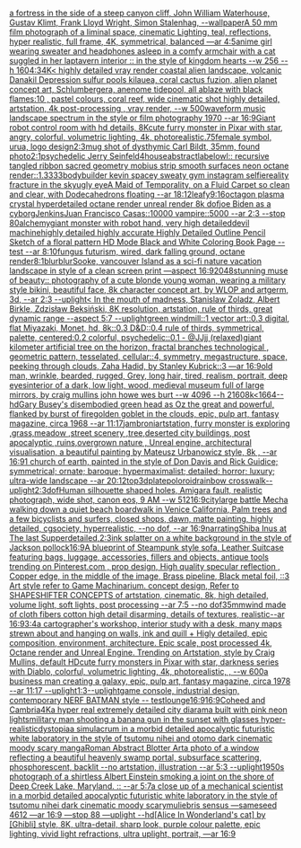 [a fortress in the side of a steep canyon cliff, John William Waterhouse, Gustav Klimt, Frank Lloyd Wright, Simon Stalenhag, --wallpaper](https://www.ebank.nz/aiartgenerator?category=a%20fortress%20in%20the%20side%20of%20a%20steep%20canyon%20cliff%2C%20John%20William%20Waterhouse%2C%20Gustav%20Klimt%2C%20Frank%20Lloyd%20Wright%2C%20Simon%20Stalenhag%2C%20--wallpaper)[](https://www.ebank.nz/aiartgenerator?category=)[A 50 mm film photograph of a liminal space, cinematic Lighting, teal, reflections, hyper realistic, full frame, 4K, symmetrical, balanced —ar 4:5](https://www.ebank.nz/aiartgenerator?category=A%2050%20mm%20film%20photograph%20of%20a%20liminal%20space%2C%20cinematic%20Lighting%2C%20teal%2C%20reflections%2C%20hyper%20realistic%2C%20full%20frame%2C%204K%2C%20symmetrical%2C%20balanced%20%E2%80%94ar%204%3A5)[anime girl wearing sweater and headphones asleep in a comfy armchair with a cat suggled in her lap](https://www.ebank.nz/aiartgenerator?category=anime%20girl%20wearing%20sweater%20and%20headphones%20asleep%20in%20a%20comfy%20armchair%20with%20a%20cat%20suggled%20in%20her%20lap)[tavern interior :: in the style of kingdom hearts --w 256 --h 160](https://www.ebank.nz/aiartgenerator?category=tavern%20interior%20%3A%3A%20in%20the%20style%20of%20kingdom%20hearts%20--w%20256%20--h%20160)[4:3](https://www.ebank.nz/aiartgenerator?category=4%3A3)[4K](https://www.ebank.nz/aiartgenerator?category=4K)[< highly detailed vray render coastal alien landscape, volcanic Danakil Depression sulfur pools kilauea, coral cactus fuzion, alien planet concept art, Schlumbergera, anenome tidepool, all ablaze with black flames:10 , pastel colours, coral reef, wide cinematic shot highly detailed, artstation, 4k post-processing , vray render, --w 500](https://www.ebank.nz/aiartgenerator?category=%3C%20highly%20detailed%20vray%20render%20coastal%20alien%20landscape%2C%20volcanic%20Danakil%20Depression%20sulfur%20pools%20kilauea%2C%20coral%20cactus%20fuzion%2C%20alien%20planet%20concept%20art%2C%20Schlumbergera%2C%20anenome%20tidepool%2C%20all%20ablaze%20with%20black%20flames%3A10%20%2C%20pastel%20colours%2C%20coral%20reef%2C%20wide%20cinematic%20shot%20highly%20detailed%2C%20artstation%2C%204k%20post-processing%20%2C%20vray%20render%2C%20--w%20500)[waveform  music landscape spectrum in the style or film photography 1970 --ar 16:9](https://www.ebank.nz/aiartgenerator?category=waveform%20%20music%20landscape%20spectrum%20in%20the%20style%20or%20film%20photography%201970%20--ar%2016%3A9)[Giant robot control room with hd details, 8K](https://www.ebank.nz/aiartgenerator?category=Giant%20robot%20control%20room%20with%20hd%20details%2C%208K)[cute furry monster in Pixar with star, angry, colorful, volumetric lighting, 4k, photorealistic](https://www.ebank.nz/aiartgenerator?category=cute%20furry%20monster%20in%20Pixar%20with%20star%2C%20angry%2C%20colorful%2C%20volumetric%20lighting%2C%204k%2C%20photorealistic)[.75](https://www.ebank.nz/aiartgenerator?category=.75)[female symbol, urua, logo design](https://www.ebank.nz/aiartgenerator?category=female%20symbol%2C%20urua%2C%20logo%20design)[2:3](https://www.ebank.nz/aiartgenerator?category=2%3A3)[mug shot of dysthymic Carl Bildt, 35mm, found photo](https://www.ebank.nz/aiartgenerator?category=mug%20shot%20of%20dysthymic%20Carl%20Bildt%2C%2035mm%2C%20found%20photo)[2:1](https://www.ebank.nz/aiartgenerator?category=2%3A1)[psychedelic Jerry Seinfeld](https://www.ebank.nz/aiartgenerator?category=psychedelic%20Jerry%20Seinfeld)[4](https://www.ebank.nz/aiartgenerator?category=4)[house](https://www.ebank.nz/aiartgenerator?category=house)[abstract](https://www.ebank.nz/aiartgenerator?category=abstract)[label](https://www.ebank.nz/aiartgenerator?category=label)[owl:: recursive tangled ribbon sacred geometry mobius strip smooth surfaces neon octane render::1.3333](https://www.ebank.nz/aiartgenerator?category=owl%3A%3A%20recursive%20tangled%20ribbon%20sacred%20geometry%20mobius%20strip%20smooth%20surfaces%20neon%20octane%20render%3A%3A1.3333)[bodybuilder kevin spacey sweaty gym instagram selfie](https://www.ebank.nz/aiartgenerator?category=bodybuilder%20kevin%20spacey%20sweaty%20gym%20instagram%20selfie)[reality fracture in the sky](https://www.ebank.nz/aiartgenerator?category=reality%20fracture%20in%20the%20sky)[ugly eye](https://www.ebank.nz/aiartgenerator?category=ugly%20eye)[A Maid of Temporality, on a Fluid Carpet so clean and clear, with Dodecahedrons floating --ar 18:12](https://www.ebank.nz/aiartgenerator?category=A%20Maid%20of%20Temporality%2C%20on%20a%20Fluid%20Carpet%20so%20clean%20and%20clear%2C%20with%20Dodecahedrons%20floating%20--ar%2018%3A12)[leafy](https://www.ebank.nz/aiartgenerator?category=leafy)[9:16](https://www.ebank.nz/aiartgenerator?category=9%3A16)[octagon plasma crystal hyperdetailed octane render unreal render 8k dof](https://www.ebank.nz/aiartgenerator?category=octagon%20plasma%20crystal%20hyperdetailed%20octane%20render%20unreal%20render%208k%20dof)[joe Biden as a cyborg](https://www.ebank.nz/aiartgenerator?category=joe%20Biden%20as%20a%20cyborg)[Jenkins](https://www.ebank.nz/aiartgenerator?category=Jenkins)[Juan Francisco Casas::10000 vampire::5000 --ar 2:3 --stop 80](https://www.ebank.nz/aiartgenerator?category=Juan%20Francisco%20Casas%3A%3A10000%20vampire%3A%3A5000%20--ar%202%3A3%20--stop%2080)[alchemy](https://www.ebank.nz/aiartgenerator?category=alchemy)[giant monster with robot hand, very high detailed](https://www.ebank.nz/aiartgenerator?category=giant%20monster%20with%20robot%20hand%2C%20very%20high%20detailed)[devil machine](https://www.ebank.nz/aiartgenerator?category=devil%20machine)[highly detailed highly accurate Highly Detailed Outline Pencil Sketch of a floral pattern HD Mode Black and White Coloring Book Page  --test --ar 8:10](https://www.ebank.nz/aiartgenerator?category=highly%20detailed%20highly%20accurate%20Highly%20Detailed%20Outline%20Pencil%20Sketch%20of%20a%20floral%20pattern%20HD%20Mode%20Black%20and%20White%20Coloring%20Book%20Page%20%20--test%20--ar%208%3A10)[fungus futurism, wired, dark falling ground, octane render](https://www.ebank.nz/aiartgenerator?category=fungus%20futurism%2C%20wired%2C%20dark%20falling%20ground%2C%20octane%20render)[8:1](https://www.ebank.nz/aiartgenerator?category=8%3A1)[blur](https://www.ebank.nz/aiartgenerator?category=blur)[blur](https://www.ebank.nz/aiartgenerator?category=blur)[Sooke, vancouver Island as a  sci-fi nature vacation landscape in style of a clean screen print —aspect 16:9](https://www.ebank.nz/aiartgenerator?category=Sooke%2C%20vancouver%20Island%20as%20a%20%20sci-fi%20nature%20vacation%20landscape%20in%20style%20of%20a%20clean%20screen%20print%20%E2%80%94aspect%2016%3A9)[2048](https://www.ebank.nz/aiartgenerator?category=2048)[stunning muse of beauty:: photography of a cute blonde young woman, wearing a military style bikini, beautiful face, 8k character concept art, by WLOP and artgerm, 3d, --ar 2:3 --uplight](https://www.ebank.nz/aiartgenerator?category=stunning%20muse%20of%20beauty%3A%3A%20photography%20of%20a%20cute%20blonde%20young%20woman%2C%20wearing%20a%20military%20style%20bikini%2C%20beautiful%20face%2C%208k%20character%20concept%20art%2C%20by%20WLOP%20and%20artgerm%2C%203d%2C%20--ar%202%3A3%20--uplight)[< In the mouth of madness, Stanislaw Zoladz, Albert Birkle, Zdzisław Beksiński, 8K resolution, artstation, rule of thirds, great dynamic range --aspect 5:7 --uplight](https://www.ebank.nz/aiartgenerator?category=%3C%20In%20the%20mouth%20of%20madness%2C%20Stanislaw%20Zoladz%2C%20Albert%20Birkle%2C%20Zdzis%C5%82aw%20Beksi%C5%84ski%2C%208K%20resolution%2C%20artstation%2C%20rule%20of%20thirds%2C%20great%20dynamic%20range%20--aspect%205%3A7%20--uplight)[green windmill::1 vector art::0.3 digital, flat Miyazaki, Monet, hd, 8k::0.3 D&D::0.4 rule of thirds, symmetrical, palette, centered:0.2 colorful, psychedelic::0.1 - @JJjj (relaxed)](https://www.ebank.nz/aiartgenerator?category=green%20windmill%3A%3A1%20vector%20art%3A%3A0.3%20digital%2C%20flat%20Miyazaki%2C%20Monet%2C%20hd%2C%208k%3A%3A0.3%20D%26D%3A%3A0.4%20rule%20of%20thirds%2C%20symmetrical%2C%20palette%2C%20centered%3A0.2%20colorful%2C%20psychedelic%3A%3A0.1%20-%20%40JJjj%20%28relaxed%29)[giant kilometer artificial tree on the horizon, fractal branches technological , geometric pattern, tesselated, cellular::4, symmetry, megastructure, space, peeking through clouds, Zaha Hadid, by Stanley Kubrick::3 —ar 16:9](https://www.ebank.nz/aiartgenerator?category=giant%20kilometer%20artificial%20tree%20on%20the%20horizon%2C%20fractal%20branches%20technological%20%2C%20geometric%20pattern%2C%20tesselated%2C%20cellular%3A%3A4%2C%20symmetry%2C%20megastructure%2C%20space%2C%20peeking%20through%20clouds%2C%20Zaha%20Hadid%2C%20by%20Stanley%20Kubrick%3A%3A3%20%E2%80%94ar%2016%3A9)[old man, wrinkle, bearded, rugged, Grey, long hair, tired, realism, portrait, deep eyes](https://www.ebank.nz/aiartgenerator?category=old%20man%2C%20wrinkle%2C%20bearded%2C%20rugged%2C%20Grey%2C%20long%20hair%2C%20tired%2C%20realism%2C%20portrait%2C%20deep%20eyes)[interior of a dark, low light, wood, medieval museum full of large mirrors, by craig mullins john howe wes burt  --w   4096 --h 2160](https://www.ebank.nz/aiartgenerator?category=interior%20of%20a%20dark%2C%20low%20light%2C%20wood%2C%20medieval%20museum%20full%20of%20large%20mirrors%2C%20by%20craig%20mullins%20john%20howe%20wes%20burt%20%20--w%20%20%204096%20--h%202160)[8k](https://www.ebank.nz/aiartgenerator?category=8k)[<1664](https://www.ebank.nz/aiartgenerator?category=%3C1664)[--hd](https://www.ebank.nz/aiartgenerator?category=--hd)[Gary Busey's disembodied green head as Oz the great and powerful, flanked by burst of fire](https://www.ebank.nz/aiartgenerator?category=Gary%20Busey%27s%20disembodied%20green%20head%20as%20Oz%20the%20great%20and%20powerful%2C%20flanked%20by%20burst%20of%20fire)[golden goblet in the clouds, epic, pulp art, fantasy magazine, circa 1968 --ar 11:17](https://www.ebank.nz/aiartgenerator?category=golden%20goblet%20in%20the%20clouds%2C%20epic%2C%20pulp%20art%2C%20fantasy%20magazine%2C%20circa%201968%20--ar%2011%3A17)[jambroni](https://www.ebank.nz/aiartgenerator?category=jambroni)[artstation, furry monster is exploring ,grass,meadow ,street scenery ,tree,deserted city buildings, post apocalyptic ,ruins,overgrown nature , Unreal engine, architectural visualisation, a beautiful painting by Mateusz Urbanowicz style, 8k , --ar 16:9](https://www.ebank.nz/aiartgenerator?category=artstation%2C%20furry%20monster%20is%20exploring%20%2Cgrass%2Cmeadow%20%2Cstreet%20scenery%20%2Ctree%2Cdeserted%20city%20buildings%2C%20post%20apocalyptic%20%2Cruins%2Covergrown%20nature%20%2C%20Unreal%20engine%2C%20architectural%20visualisation%2C%20a%20beautiful%20painting%20by%20Mateusz%20Urbanowicz%20style%2C%208k%20%2C%20--ar%2016%3A9)[1 church of earth, painted in the style of Don Davis and Rick Guidice; symmetrical; ornate; baroque; hypermaximalist; detailed; horror; luxury; ultra-wide landscape --ar 20:12](https://www.ebank.nz/aiartgenerator?category=1%20church%20of%20earth%2C%20painted%20in%20the%20style%20of%20Don%20Davis%20and%20Rick%20Guidice%3B%20symmetrical%3B%20ornate%3B%20baroque%3B%20hypermaximalist%3B%20detailed%3B%20horror%3B%20luxury%3B%20ultra-wide%20landscape%20--ar%2020%3A12)[top](https://www.ebank.nz/aiartgenerator?category=top)[3d](https://www.ebank.nz/aiartgenerator?category=3d)[plate](https://www.ebank.nz/aiartgenerator?category=plate)[](https://www.ebank.nz/aiartgenerator?category=)[poloroid](https://www.ebank.nz/aiartgenerator?category=poloroid)[rainbow crosswalk](https://www.ebank.nz/aiartgenerator?category=rainbow%20crosswalk)[--uplight](https://www.ebank.nz/aiartgenerator?category=--uplight)[2:3](https://www.ebank.nz/aiartgenerator?category=2%3A3)[dof](https://www.ebank.nz/aiartgenerator?category=dof)[Human silhouette shaped holes, Amigara fault, realistic photograph, wide shot, canon eos, 9 AM --w 512](https://www.ebank.nz/aiartgenerator?category=Human%20silhouette%20shaped%20holes%2C%20Amigara%20fault%2C%20realistic%20photograph%2C%20wide%20shot%2C%20canon%20eos%2C%209%20AM%20--w%20512)[16:9](https://www.ebank.nz/aiartgenerator?category=16%3A9)[city](https://www.ebank.nz/aiartgenerator?category=city)[large battle Mecha walking down a quiet beach boardwalk in Venice California, Palm trees and a few bicyclists and surfers, closed shops, dawn, matte painting, highly detailed, cgsociety, hyperrealistic, --no dof, --ar 16:9](https://www.ebank.nz/aiartgenerator?category=large%20battle%20Mecha%20walking%20down%20a%20quiet%20beach%20boardwalk%20in%20Venice%20California%2C%20Palm%20trees%20and%20a%20few%20bicyclists%20and%20surfers%2C%20closed%20shops%2C%20dawn%2C%20matte%20painting%2C%20highly%20detailed%2C%20cgsociety%2C%20hyperrealistic%2C%20--no%20dof%2C%20--ar%2016%3A9)[narrating](https://www.ebank.nz/aiartgenerator?category=narrating)[Shiba Inus at The last Supper](https://www.ebank.nz/aiartgenerator?category=Shiba%20Inus%20at%20The%20last%20Supper)[detailed,](https://www.ebank.nz/aiartgenerator?category=detailed%2C)[2:3](https://www.ebank.nz/aiartgenerator?category=2%3A3)[ink splatter on a white background in the style of Jackson pollock](https://www.ebank.nz/aiartgenerator?category=ink%20splatter%20on%20a%20white%20background%20in%20the%20style%20of%20Jackson%20pollock)[16:9](https://www.ebank.nz/aiartgenerator?category=16%3A9)[A blueprint of Steampunk style sofa,  Leather Suitcase featuring bags, luggage, accessories, fillers and objects,  antique tools trending on Pinterest.com  , prop design, High quality specular reflection , Copper  edge, in the middle of the image, Brass pipeline,  Black metal foil,  ::3  Art style refer to Game Machinarium.  concept design, Refer to SHAPESHIFTER CONCEPTS  of artstation, cinematic,  8k, high detailed,  volume light,  soft lights,  post processing    --ar 7:5   --no dof](https://www.ebank.nz/aiartgenerator?category=A%20blueprint%20of%20Steampunk%20style%20sofa%2C%20%20Leather%20Suitcase%20featuring%20bags%2C%20luggage%2C%20accessories%2C%20fillers%20and%20objects%2C%20%20antique%20tools%20trending%20on%20Pinterest.com%20%20%2C%20prop%20design%2C%20High%20quality%20specular%20reflection%20%2C%20Copper%20%20edge%2C%20in%20the%20middle%20of%20the%20image%2C%20Brass%20pipeline%2C%20%20Black%20metal%20foil%2C%20%20%3A%3A3%20%20Art%20style%20refer%20to%20Game%20Machinarium.%20%20concept%20design%2C%20Refer%20to%20SHAPESHIFTER%20CONCEPTS%20%20of%20artstation%2C%20cinematic%2C%20%208k%2C%20high%20detailed%2C%20%20volume%20light%2C%20%20soft%20lights%2C%20%20post%20processing%20%20%20%20--ar%207%3A5%20%20%20--no%20dof)[35mm](https://www.ebank.nz/aiartgenerator?category=35mm)[wind made of cloth fibers cotton high detail disarming, details of textures, realistic--ar 16:9](https://www.ebank.nz/aiartgenerator?category=wind%20made%20of%20cloth%20fibers%20cotton%20high%20detail%20disarming%2C%20details%20of%20textures%2C%20realistic--ar%2016%3A9)[3:4](https://www.ebank.nz/aiartgenerator?category=3%3A4)[a cartographer's workshop, interior study with a desk, many maps strewn about and hanging on walls, ink and quill + Higly detailed, epic composition, environment, architecture. Epic scale, post processed 4k, Octane render and Unreal Engine. Trending on Artstation, style by Craig Mullins, default HD](https://www.ebank.nz/aiartgenerator?category=a%20cartographer%27s%20workshop%2C%20interior%20study%20with%20a%20desk%2C%20many%20maps%20strewn%20about%20and%20hanging%20on%20walls%2C%20ink%20and%20quill%20%2B%20Higly%20detailed%2C%20epic%20composition%2C%20environment%2C%20architecture.%20Epic%20scale%2C%20post%20processed%204k%2C%20Octane%20render%20and%20Unreal%20Engine.%20Trending%20on%20Artstation%2C%20style%20by%20Craig%20Mullins%2C%20default%20HD)[cute furry monsters in Pixar with star, darkness series with Diablo, colorful, volumetric lighting, 4k, photorealistic, , --w 600](https://www.ebank.nz/aiartgenerator?category=cute%20furry%20monsters%20in%20Pixar%20with%20star%2C%20darkness%20series%20with%20Diablo%2C%20colorful%2C%20volumetric%20lighting%2C%204k%2C%20photorealistic%2C%20%2C%20--w%20600)[a business man creating a galaxy, epic, pulp art, fantasy magazine, circa 1978 --ar 11:17 --uplight](https://www.ebank.nz/aiartgenerator?category=a%20business%20man%20creating%20a%20galaxy%2C%20epic%2C%20pulp%20art%2C%20fantasy%20magazine%2C%20circa%201978%20--ar%2011%3A17%20--uplight)[1:3](https://www.ebank.nz/aiartgenerator?category=1%3A3)[--uplight](https://www.ebank.nz/aiartgenerator?category=--uplight)[game console, industrial design, contemporary NERF BATMAN style -- test](https://www.ebank.nz/aiartgenerator?category=game%20console%2C%20industrial%20design%2C%20contemporary%20NERF%20BATMAN%20style%20--%20test)[lounge](https://www.ebank.nz/aiartgenerator?category=lounge)[16:9](https://www.ebank.nz/aiartgenerator?category=16%3A9)[16:9](https://www.ebank.nz/aiartgenerator?category=16%3A9)[Coheed and Cambria](https://www.ebank.nz/aiartgenerator?category=Coheed%20and%20Cambria)[4K](https://www.ebank.nz/aiartgenerator?category=4K)[a hyper real extremely detailed city diarama built with pink neon lights](https://www.ebank.nz/aiartgenerator?category=a%20hyper%20real%20extremely%20detailed%20city%20diarama%20built%20with%20pink%20neon%20lights)[military man shooting a banana gun in the sunset with glasses hyper-realistic](https://www.ebank.nz/aiartgenerator?category=military%20man%20shooting%20a%20banana%20gun%20in%20the%20sunset%20with%20glasses%20hyper-realistic)[dystopia](https://www.ebank.nz/aiartgenerator?category=dystopia)[a simulacrum in a morbid detailed apocalyptic futuristic white laboratory in the style of tsutomu nihei and otomo dark cinematic moody scary manga](https://www.ebank.nz/aiartgenerator?category=a%20simulacrum%20in%20a%20morbid%20detailed%20apocalyptic%20futuristic%20white%20laboratory%20in%20the%20style%20of%20tsutomu%20nihei%20and%20otomo%20dark%20cinematic%20moody%20scary%20manga)[Roman Abstract Blotter Art](https://www.ebank.nz/aiartgenerator?category=Roman%20Abstract%20Blotter%20Art)[a photo of a window reflecting a beautiful heavenly swamp portal, subsurface scattering, phosphorescent, backlit --no artstation, illustration --ar 5:3 --uplight](https://www.ebank.nz/aiartgenerator?category=a%20photo%20of%20a%20window%20reflecting%20a%20beautiful%20heavenly%20swamp%20portal%2C%20subsurface%20scattering%2C%20phosphorescent%2C%20backlit%20--no%20artstation%2C%20illustration%20--ar%205%3A3%20--uplight)[1950s photograph of a shirtless Albert Einstein smoking a joint on the shore of Deep Creek Lake, Maryland. :: --ar 5:7](https://www.ebank.nz/aiartgenerator?category=1950s%20photograph%20of%20a%20shirtless%20Albert%20Einstein%20smoking%20a%20joint%20on%20the%20shore%20of%20Deep%20Creek%20Lake%2C%20Maryland.%20%3A%3A%20--ar%205%3A7)[a close up of a mechanical scientist in a morbid detailed apocalyptic futuristic white laboratory in the style of tsutomu nihei dark cinematic moody scary](https://www.ebank.nz/aiartgenerator?category=a%20close%20up%20of%20a%20mechanical%20scientist%20in%20a%20morbid%20detailed%20apocalyptic%20futuristic%20white%20laboratory%20in%20the%20style%20of%20tsutomu%20nihei%20dark%20cinematic%20moody%20scary)[muliebris sensus —sameseed 4612 —ar 16:9 —stop 88 —uplight --hd](https://www.ebank.nz/aiartgenerator?category=muliebris%20sensus%20%E2%80%94sameseed%204612%20%E2%80%94ar%2016%3A9%20%E2%80%94stop%2088%20%E2%80%94uplight%20--hd)[[Alice In Wonderland's cat] by [Ghibli] style, 8K, ultra-detail, sharp look, purple colour palette, epic lighting, vivid light refractions, ultra uplight, portrait, —ar 16:9](https://www.ebank.nz/aiartgenerator?category=%5BAlice%20In%20Wonderland%27s%20cat%5D%20by%20%5BGhibli%5D%20style%2C%208K%2C%20ultra-detail%2C%20sharp%20look%2C%20purple%20colour%20palette%2C%20epic%20lighting%2C%20vivid%20light%20refractions%2C%20ultra%20uplight%2C%20portrait%2C%20%E2%80%94ar%2016%3A9)